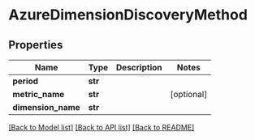# AzureDimensionDiscoveryMethod

## Properties
Name | Type | Description | Notes
------------ | ------------- | ------------- | -------------
**period** | **str** |  | 
**metric_name** | **str** |  | [optional] 
**dimension_name** | **str** |  | 

[[Back to Model list]](../README.md#documentation-for-models) [[Back to API list]](../README.md#documentation-for-api-endpoints) [[Back to README]](../README.md)


